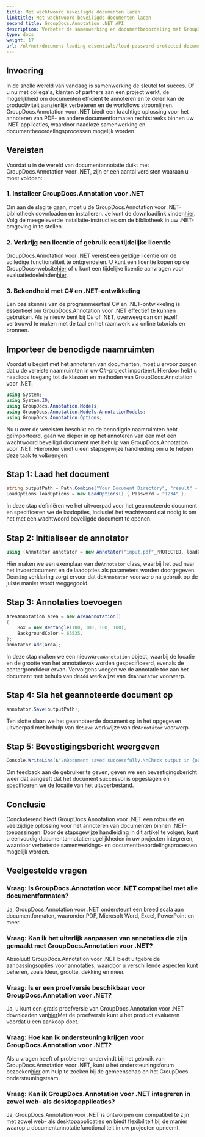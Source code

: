 ```yaml
---
title: Met wachtwoord beveiligde documenten laden
linktitle: Met wachtwoord beveiligde documenten laden
second_title: GroupDocs.Annotation .NET API
description: Verbeter de samenwerking en documentbeoordeling met GroupDocs.Annotation voor .NET. Annoteer PDF en meer naadloos in uw .NET-apps.
type: docs
weight: 17
url: /nl/net/document-loading-essentials/load-password-protected-documents/
---
```

## Invoering
In de snelle wereld van vandaag is samenwerking de sleutel tot succes. Of u nu met collega's, klanten of partners aan een project werkt, de mogelijkheid om documenten efficiënt te annoteren en te delen kan de productiviteit aanzienlijk verbeteren en de workflows stroomlijnen. GroupDocs.Annotation voor .NET biedt een krachtige oplossing voor het annoteren van PDF- en andere documentformaten rechtstreeks binnen uw .NET-applicaties, waardoor naadloze samenwerking en documentbeoordelingsprocessen mogelijk worden.
## Vereisten
Voordat u in de wereld van documentannotatie duikt met GroupDocs.Annotation voor .NET, zijn er een aantal vereisten waaraan u moet voldoen:
### 1. Installeer GroupDocs.Annotation voor .NET
 Om aan de slag te gaan, moet u de GroupDocs.Annotation voor .NET-bibliotheek downloaden en installeren. Je kunt de downloadlink vinden[hier](https://releases.groupdocs.com/annotation/net/). Volg de meegeleverde installatie-instructies om de bibliotheek in uw .NET-omgeving in te stellen.
### 2. Verkrijg een licentie of gebruik een tijdelijke licentie
 GroupDocs.Annotation voor .NET vereist een geldige licentie om de volledige functionaliteit te ontgrendelen. U kunt een licentie kopen op de GroupDocs-website[hier](https://purchase.groupdocs.com/buy) of u kunt een tijdelijke licentie aanvragen voor evaluatiedoeleinden[hier](https://purchase.groupdocs.com/temporary-license/).
### 3. Bekendheid met C# en .NET-ontwikkeling
Een basiskennis van de programmeertaal C# en .NET-ontwikkeling is essentieel om GroupDocs.Annotation voor .NET effectief te kunnen gebruiken. Als je nieuw bent bij C# of .NET, overweeg dan om jezelf vertrouwd te maken met de taal en het raamwerk via online tutorials en bronnen.

## Importeer de benodigde naamruimten
Voordat u begint met het annoteren van documenten, moet u ervoor zorgen dat u de vereiste naamruimten in uw C#-project importeert. Hierdoor hebt u naadloos toegang tot de klassen en methoden van GroupDocs.Annotation voor .NET.
```csharp
using System;
using System.IO;
using GroupDocs.Annotation.Models;
using GroupDocs.Annotation.Models.AnnotationModels;
using GroupDocs.Annotation.Options;
```

Nu u over de vereisten beschikt en de benodigde naamruimten hebt geïmporteerd, gaan we dieper in op het annoteren van een met een wachtwoord beveiligd document met behulp van GroupDocs.Annotation voor .NET. Hieronder vindt u een stapsgewijze handleiding om u te helpen deze taak te volbrengen:
## Stap 1: Laad het document
```csharp
string outputPath = Path.Combine("Your Document Directory", "result" + Path.GetExtension("input.pdf"));
LoadOptions loadOptions = new LoadOptions() { Password = "1234" };
```
In deze stap definiëren we het uitvoerpad voor het geannoteerde document en specificeren we de laadopties, inclusief het wachtwoord dat nodig is om het met een wachtwoord beveiligde document te openen.
## Stap 2: Initialiseer de annotator
```csharp
using (Annotator annotator = new Annotator("input.pdf"_PROTECTED, loadOptions))
```
 Hier maken we een exemplaar van de`Annotator` class, waarbij het pad naar het invoerdocument en de laadopties als parameters worden doorgegeven. De`using` verklaring zorgt ervoor dat de`Annotator` voorwerp na gebruik op de juiste manier wordt weggegooid.
## Stap 3: Annotaties toevoegen
```csharp
AreaAnnotation area = new AreaAnnotation()
{
    Box = new Rectangle(100, 100, 100, 100),
    BackgroundColor = 65535,
};
annotator.Add(area);
```
 In deze stap maken we een nieuw`AreaAnnotation` object, waarbij de locatie en de grootte van het annotatievak worden gespecificeerd, evenals de achtergrondkleur ervan. Vervolgens voegen we de annotatie toe aan het document met behulp van de`Add` werkwijze van de`Annotator` voorwerp.
## Stap 4: Sla het geannoteerde document op
```csharp
annotator.Save(outputPath);
```
 Ten slotte slaan we het geannoteerde document op in het opgegeven uitvoerpad met behulp van de`Save` werkwijze van de`Annotator` voorwerp.
## Stap 5: Bevestigingsbericht weergeven
```csharp
Console.WriteLine($"\nDocument saved successfully.\nCheck output in {outputPath}.");
```
Om feedback aan de gebruiker te geven, geven we een bevestigingsbericht weer dat aangeeft dat het document succesvol is opgeslagen en specificeren we de locatie van het uitvoerbestand.

## Conclusie
Concluderend biedt GroupDocs.Annotation voor .NET een robuuste en veelzijdige oplossing voor het annoteren van documenten binnen .NET-toepassingen. Door de stapsgewijze handleiding in dit artikel te volgen, kunt u eenvoudig documentannotatiemogelijkheden in uw projecten integreren, waardoor verbeterde samenwerkings- en documentbeoordelingsprocessen mogelijk worden.
## Veelgestelde vragen
### Vraag: Is GroupDocs.Annotation voor .NET compatibel met alle documentformaten?
Ja, GroupDocs.Annotation voor .NET ondersteunt een breed scala aan documentformaten, waaronder PDF, Microsoft Word, Excel, PowerPoint en meer.
### Vraag: Kan ik het uiterlijk aanpassen van annotaties die zijn gemaakt met GroupDocs.Annotation voor .NET?
Absoluut! GroupDocs.Annotation voor .NET biedt uitgebreide aanpassingsopties voor annotaties, waardoor u verschillende aspecten kunt beheren, zoals kleur, grootte, dekking en meer.
### Vraag: Is er een proefversie beschikbaar voor GroupDocs.Annotation voor .NET?
 Ja, u kunt een gratis proefversie van GroupDocs.Annotation voor .NET downloaden van[hier](https://releases.groupdocs.com/)Met de proefversie kunt u het product evalueren voordat u een aankoop doet.
### Vraag: Hoe kan ik ondersteuning krijgen voor GroupDocs.Annotation voor .NET?
 Als u vragen heeft of problemen ondervindt bij het gebruik van GroupDocs.Annotation voor .NET, kunt u het ondersteuningsforum bezoeken[hier](https://forum.groupdocs.com/c/annotation/10) om hulp te zoeken bij de gemeenschap en het GroupDocs-ondersteuningsteam.
### Vraag: Kan ik GroupDocs.Annotation voor .NET integreren in zowel web- als desktopapplicaties?
Ja, GroupDocs.Annotation voor .NET is ontworpen om compatibel te zijn met zowel web- als desktopapplicaties en biedt flexibiliteit bij de manier waarop u documentannotatiefunctionaliteit in uw projecten opneemt.